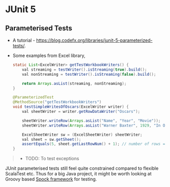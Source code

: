 # JUnit 5

## Parameterised Tests

-   A tutorial -
    <https://blog.codefx.org/libraries/junit-5-parameterized-tests/>.

-   Some examples from Excel library,

    ```java
    static List<ExcelWriter> getTestWorkbookWriters() {
        val streaming = testWriter().isStreaming(true).build();
        val nonStreaming = testWriter().isStreaming(false).build();

        return Arrays.asList(streaming, nonStreaming);
    }

    @ParameterizedTest
    @MethodSource("getTestWorkbookWriters")
    void testSimpleWritesOfOscars(ExcelWriter writer) {
        val sheetWriter = writer.getRowDataWriter("Oscars");

        sheetWriter.writeRow(Arrays.asList("Name", "Year", "Movie"));
        sheetWriter.writeRow(Arrays.asList("Warner Baxter", 1929, "In Old Arizona"));

        ExcelSheetWriter sw = (ExcelSheetWriter) sheetWriter;
        val sheet = sw.getSheet();
        assertEquals(5, sheet.getLastRowNum() + 1); // number of rows = last row num (zero based) + 1
    }
    ```

> - TODO: To test exceptions

JUnit parameterised tests still feel quite constrained compared to
flexible ScalaTest etc. Thus for a big Java project, it might be worth
looking at Groovy based [Spock framework](http://spockframework.org/)
for testing.
